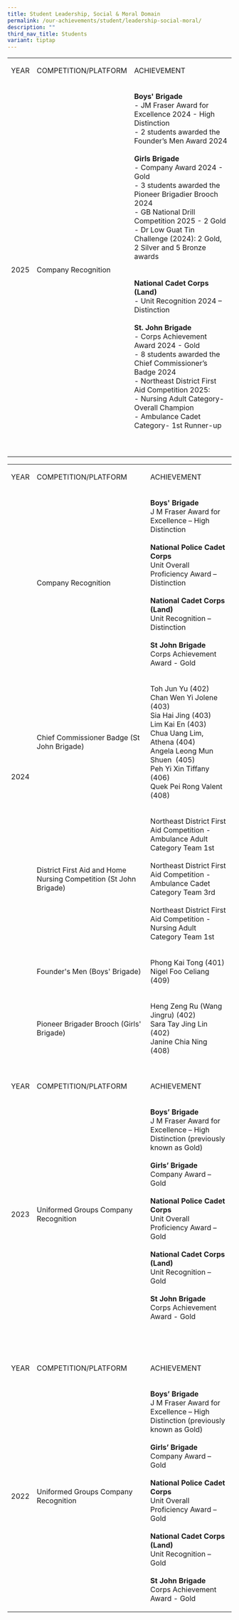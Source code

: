 ```yaml
---
title: Student Leadership, Social & Moral Domain
permalink: /our-achievements/student/leadership-social-moral/
description: ""
third_nav_title: Students
variant: tiptap
---
```

<table style="minWidth: 75px">
<colgroup>
<col>
<col>
<col>
</colgroup>
<tbody>
<tr>
<td rowspan="1" colspan="1">
<p>YEAR</p>
</td>
<td rowspan="1" colspan="1">
<p>COMPETITION/PLATFORM</p>
</td>
<td rowspan="1" colspan="1">
<p>ACHIEVEMENT</p>
</td>
</tr>
<tr>
<td rowspan="1" colspan="1">
<p>2025</p>
</td>
<td rowspan="1" colspan="1">
<p>Company Recognition</p>
</td>
<td rowspan="1" colspan="1">
<p><strong>Boys' Brigade</strong>
<br>- JM Fraser Award for Excellence 2024 - High Distinction
<br>- 2 students awarded the Founder’s Men Award 2024
<br>
<br><strong>Girls Brigade</strong>
<br>- Company Award 2024 - Gold
<br>- 3 students awarded the Pioneer Brigadier Brooch 2024
<br>- GB National Drill Competition 2025 - 2 Gold
<br>- Dr Low Guat Tin Challenge (2024): 2 Gold, 2 Silver and 5 Bronze awards
<br>
<br>
<br><strong>National Cadet Corps (Land)</strong>
<br>- Unit Recognition 2024 – Distinction
<br>
<br><strong>St. John Brigade</strong>
<br>- Corps Achievement Award 2024 - Gold
<br>- 8 students awarded the Chief Commissioner’s Badge 2024
<br>- Northeast District First Aid Competition 2025:
<br>- Nursing Adult Category- Overall Champion
<br>- Ambulance Cadet Category- 1st Runner-up
<br>
<br>
<br>
</p>
</td>
</tr>
</tbody>
</table>
<table style="minWidth: 75px">
<colgroup>
<col>
<col>
<col>
</colgroup>
<tbody>
<tr>
<td rowspan="1" colspan="1">
<p>YEAR</p>
</td>
<td rowspan="1" colspan="1">
<p>COMPETITION/PLATFORM</p>
</td>
<td rowspan="1" colspan="1">
<p>ACHIEVEMENT</p>
</td>
</tr>
<tr>
<td rowspan="29" colspan="1">
<p>2024</p>
</td>
<td rowspan="11" colspan="1">
<p>Company Recognition</p>
</td>
<td rowspan="11" colspan="1">
<p><strong>Boys' Brigade</strong>
<br>J M Fraser Award for Excellence – High Distinction
<br>
<br><strong>National Police Cadet Corps</strong>
<br>Unit Overall Proficiency Award – Distinction
<br>
<br><strong>National Cadet Corps (Land)</strong>
<br>Unit Recognition – Distinction
<br>
<br><strong>St John Brigade</strong>
<br>Corps Achievement Award - Gold</p>
</td>
</tr>
<tr></tr>
<tr></tr>
<tr></tr>
<tr></tr>
<tr></tr>
<tr></tr>
<tr></tr>
<tr></tr>
<tr></tr>
<tr></tr>
<tr>
<td rowspan="8" colspan="1">
<p>Chief Commissioner Badge (St John Brigade)</p>
</td>
<td rowspan="8" colspan="1">
<p>Toh Jun Yu (402)
<br>Chan Wen Yi Jolene (403)
<br>Sia Hai Jing (403)
<br>Lim Kai En (403)
<br>Chua Uang Lim, Athena (404)
<br>Angela Leong Mun Shuen&nbsp; (405)
<br>Peh Yi Xin Tiffany (406)
<br>Quek Pei Rong Valent (408)</p>
</td>
</tr>
<tr></tr>
<tr></tr>
<tr></tr>
<tr></tr>
<tr></tr>
<tr></tr>
<tr></tr>
<tr>
<td rowspan="5" colspan="1">
<p>District First Aid and Home Nursing Competition (St John Brigade)</p>
</td>
<td rowspan="5" colspan="1">
<p>Northeast District First Aid Competition - Ambulance Adult Category Team
1st
<br>
<br>Northeast District First Aid Competition - Ambulance Cadet Category Team
3rd
<br>
<br>Northeast District First Aid Competition - Nursing Adult Category Team
1st</p>
</td>
</tr>
<tr></tr>
<tr></tr>
<tr></tr>
<tr></tr>
<tr>
<td rowspan="2" colspan="1">
<p>Founder's Men (Boys' Brigade)</p>
</td>
<td rowspan="2" colspan="1">
<p>Phong Kai Tong (401)
<br>Nigel Foo Celiang (409)</p>
</td>
</tr>
<tr></tr>
<tr>
<td rowspan="3" colspan="1">
<p>Pioneer Brigader Brooch (Girls' Brigade)</p>
</td>
<td rowspan="3" colspan="1">
<p>Heng Zeng Ru (Wang Jingru) (402)
<br>Sara Tay Jing Lin (402)
<br>Janine Chia Ning (408)</p>
</td>
</tr>
<tr></tr>
<tr></tr>
<tr>
<td rowspan="1" colspan="3">
<p></p>
</td>
</tr>
<tr>
<td rowspan="1" colspan="1">
<p>YEAR</p>
</td>
<td rowspan="1" colspan="1">
<p>COMPETITION/PLATFORM</p>
</td>
<td rowspan="1" colspan="1">
<p>ACHIEVEMENT</p>
</td>
</tr>
<tr>
<td rowspan="13" colspan="1">
<p>2023</p>
</td>
<td rowspan="13" colspan="1">
<p>Uniformed Groups Company Recognition</p>
</td>
<td rowspan="13" colspan="1">
<p><strong>Boys’ Brigade</strong>
<br>J M Fraser Award for Excellence – High Distinction (previously known as
Gold)
<br>
<br><strong>Girls’ Brigade </strong>
<br>Company Award – Gold
<br>
<br><strong>National Police Cadet Corps </strong>
<br>Unit Overall Proficiency Award – Gold
<br>
<br><strong>National Cadet Corps (Land)</strong>
<br>Unit Recognition – Gold
<br>
<br><strong>St John Brigade</strong>
<br>Corps Achievement Award - Gold</p>
</td>
</tr>
<tr></tr>
<tr></tr>
<tr></tr>
<tr></tr>
<tr></tr>
<tr></tr>
<tr></tr>
<tr></tr>
<tr></tr>
<tr></tr>
<tr></tr>
<tr></tr>
<tr>
<td rowspan="1" colspan="3">
<p>&nbsp;</p>
</td>
</tr>
<tr>
<td rowspan="1" colspan="1">
<p>YEAR</p>
</td>
<td rowspan="1" colspan="1">
<p>COMPETITION/PLATFORM</p>
</td>
<td rowspan="1" colspan="1">
<p>ACHIEVEMENT</p>
</td>
</tr>
<tr>
<td rowspan="13" colspan="1">
<p>2022</p>
</td>
<td rowspan="13" colspan="1">
<p>Uniformed Groups Company Recognition</p>
</td>
<td rowspan="13" colspan="1">
<p><strong>Boys’ Brigade</strong>
<br>J M Fraser Award for Excellence – High Distinction (previously known as
Gold)
<br>
<br><strong>Girls’ Brigade</strong>
<br>Company Award – Gold
<br>
<br><strong>National Police Cadet Corps</strong>
<br>Unit Overall Proficiency Award – Gold
<br>
<br><strong>National Cadet Corps (Land)</strong>
<br>Unit Recognition – Gold
<br>
<br><strong>St John Brigade</strong>
<br>Corps Achievement Award - Gold</p>
</td>
</tr>
<tr></tr>
<tr></tr>
<tr></tr>
<tr></tr>
<tr></tr>
<tr></tr>
<tr></tr>
<tr></tr>
<tr></tr>
<tr></tr>
<tr></tr>
<tr></tr>
</tbody>
</table>
<p></p>
